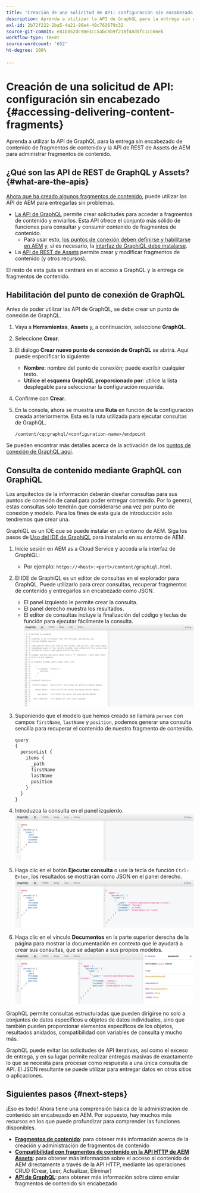 ```yaml
---
title: 'Creación de una solicitud de API: configuración sin encabezado'
description: Aprenda a utilizar la API de GraphQL para la entrega sin encabezado de contenido de fragmentos de contenido y la API de REST de Assets de AEM para administrar fragmentos de contenido.
exl-id: 2b72f222-2ba5-4a21-86e4-40c763679c32
source-git-commit: e81b852dc90e3cc5abc8b9f218f48d0fc1cc66eb
workflow-type: tm+mt
source-wordcount: '652'
ht-degree: 100%

---
```


# Creación de una solicitud de API: configuración sin encabezado {#accessing-delivering-content-fragments}

Aprenda a utilizar la API de GraphQL para la entrega sin encabezado de contenido de fragmentos de contenido y la API de REST de Assets de AEM para administrar fragmentos de contenido.

## ¿Qué son las API de REST de GraphQL y Assets? {#what-are-the-apis}

[Ahora que ha creado algunos fragmentos de contenido,](create-content-fragment.md) puede utilizar las API de AEM para entregarlas sin problemas.

* [La API de GraphQL](/help/headless/graphql-api/content-fragments.md) permite crear solicitudes para acceder a fragmentos de contenido y enviarlos. Esta API ofrece el conjunto más sólido de funciones para consultar y consumir contenido de fragmentos de contenido.
   * Para usar esto, [los puntos de conexión deben definirse y habilitarse en AEM](/help/headless/graphql-api/graphql-endpoint.md) y, si es necesario, la [interfaz de GraphiQL debe instalarse](/help/headless/graphql-api/graphiql-ide.md).
* La [API de REST de Assets](/help/assets/content-fragments/assets-api-content-fragments.md) permite crear y modificar fragmentos de contenido (y otros recursos).

El resto de esta guía se centrará en el acceso a GraphQL y la entrega de fragmentos de contenido.

## Habilitación del punto de conexión de GraphQL

Antes de poder utilizar las API de GraphQL, se debe crear un punto de conexión de GraphQL.

1. Vaya a **Herramientas**, **Assets** y, a continuación, seleccione **GraphQL**.
1. Seleccione **Crear**.
1. El diálogo **Crear nuevo punto de conexión de GraphQL** se abrirá. Aquí puede especificar lo siguiente:
   * **Nombre**: nombre del punto de conexión; puede escribir cualquier texto.
   * **Utilice el esquema GraphQL proporcionado por**: utilice la lista desplegable para seleccionar la configuración requerida.
1. Confirme con **Crear**.
1. En la consola, ahora se muestra una **Ruta** en función de la configuración creada anteriormente. Esta es la ruta utilizada para ejecutar consultas de GraphQL.

   ```
   /content/cq:graphql/<configuration-name>/endpoint
   ```

Se pueden encontrar más detalles acerca de la activación de los [puntos de conexión de GraphQL aquí](/help/headless/graphql-api/graphql-endpoint.md).

## Consulta de contenido mediante GraphQL con GraphiQL

Los arquitectos de la información deberán diseñar consultas para sus puntos de conexión de canal para poder entregar contenido. Por lo general, estas consultas solo tendrán que considerarse una vez por punto de conexión y modelo. Para los fines de esta guía de introducción solo tendremos que crear una.

GraphiQL es un IDE que se puede instalar en un entorno de AEM. Siga los pasos de [Uso del IDE de GraphiQL](/help/headless/graphql-api/graphiql-ide.md) para instalarlo en su entorno de AEM.

1. Inicie sesión en AEM as a Cloud Service y acceda a la interfaz de GraphiQL:
   * Por ejemplo: `https://<host>:<port>/content/graphiql.html`.

1. El IDE de GraphiQL es un editor de consultas en el explorador para GraphQL. Puede utilizarlo para crear consultas, recuperar fragmentos de contenido y entregarlos sin encabezado como JSON.
   * El panel izquierdo le permite crear la consulta.
   * El panel derecho muestra los resultados.
   * El editor de consultas incluye la finalización del código y teclas de función para ejecutar fácilmente la consulta.
      ![Editor de GraphiQL](../assets/graphiql.png)

1. Suponiendo que el modelo que hemos creado se llamara `person` con campos `firstName`, `lastName` y `position`, podemos generar una consulta sencilla para recuperar el contenido de nuestro fragmento de contenido.

   ```text
   query 
   {
     personList {
       items {
         _path
         firstName
         lastName
         position
       }
     }
   }
   ```

1. Introduzca la consulta en el panel izquierdo.
   ![Consulta de GraphiQL](../assets/graphiql-query.png)

1. Haga clic en el botón **Ejecutar consulta** o use la tecla de función `Ctrl-Enter`, los resultados se mostrarán como JSON en el panel derecho.
   ![Resultados de GraphiQL](../assets/graphiql-results.png)

1. Haga clic en el vínculo **Documentos** en la parte superior derecha de la página para mostrar la documentación en contexto que le ayudará a crear sus consultas, que se adaptan a sus propios modelos.
   ![Documentación de GraphiQL](../assets/graphiql-documentation.png)

GraphQL permite consultas estructuradas que pueden dirigirse no solo a conjuntos de datos específicos u objetos de datos individuales, sino que también pueden proporcionar elementos específicos de los objetos, resultados anidados, compatibilidad con variables de consulta y mucho más.

GraphQL puede evitar las solicitudes de API iterativas, así como el exceso de entrega, y en su lugar permite realizar entregas masivas de exactamente lo que se necesita para procesar como respuesta a una única consulta de API. El JSON resultante se puede utilizar para entregar datos en otros sitios o aplicaciones.

## Siguientes pasos {#next-steps}

¡Eso es todo! Ahora tiene una comprensión básica de la administración de contenido sin encabezado en AEM. Por supuesto, hay muchos más recursos en los que puede profundizar para comprender las funciones disponibles.

* **[Fragmentos de contenido](/help/assets/content-fragments/content-fragments.md)**: para obtener más información acerca de la creación y administración de fragmentos de contenido
* **[Compatibilidad con fragmentos de contenido en la API HTTP de AEM Assets](/help/assets/content-fragments/assets-api-content-fragments.md)**: para obtener más información sobre el acceso al contenido de AEM directamente a través de la API HTTP, mediante las operaciones CRUD (Crear, Leer, Actualizar, Eliminar)
* **[API de GraphQL](/help/headless/graphql-api/content-fragments.md)**: para obtener más información sobre cómo enviar fragmentos de contenido sin encabezado
